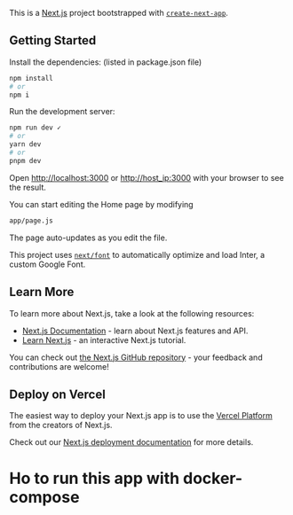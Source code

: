 This is a [Next.js](https://nextjs.org/) project bootstrapped with [`create-next-app`](https://github.com/vercel/next.js/tree/canary/packages/create-next-app).



## Getting Started


Install the dependencies: (listed in package.json file)

```bash
npm install
# or
npm i
```


Run the development server:

```bash
npm run dev ✓
# or
yarn dev
# or
pnpm dev
```



Open [http://localhost:3000](http://localhost:3000) or [http://host_ip:3000](http://rpi_ip:3000) with your browser to see the result.

You can start editing the Home page by modifying

```bash
app/page.js
```

The page auto-updates as you edit the file.

This project uses [`next/font`](https://nextjs.org/docs/basic-features/font-optimization) to automatically optimize and load Inter, a custom Google Font.

## Learn More

To learn more about Next.js, take a look at the following resources:

- [Next.js Documentation](https://nextjs.org/docs) - learn about Next.js features and API.
- [Learn Next.js](https://nextjs.org/learn) - an interactive Next.js tutorial.

You can check out [the Next.js GitHub repository](https://github.com/vercel/next.js/) - your feedback and contributions are welcome!

## Deploy on Vercel

The easiest way to deploy your Next.js app is to use the [Vercel Platform](https://vercel.com/new?utm_medium=default-template&filter=next.js&utm_source=create-next-app&utm_campaign=create-next-app-readme) from the creators of Next.js.

Check out our [Next.js deployment documentation](https://nextjs.org/docs/deployment) for more details.
   

# Ho to run this app with docker-compose